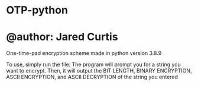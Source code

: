 # OTP-python
# @author: Jared Curtis
One-time-pad encryption scheme made in python version 3.8.9

To use, simply run the file.
The program will prompt you for a string you want to encrypt.
Then, it will output the BIT LENGTH, BINARY ENCRYPTION, ASCII ENCRYPTION, and ASCII DECRYPTION of the string you entered
